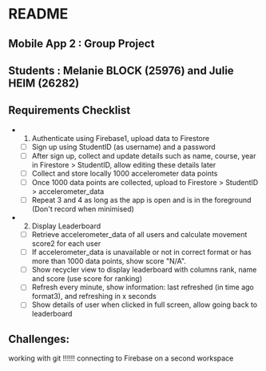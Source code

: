 # README 
## Mobile App 2 : Group Project 
## Students : Melanie BLOCK (25976) and Julie HEIM (26282)

## Requirements Checklist
- 1. Authenticate using Firebase1, upload data to Firestore
   - [ ] Sign up using StudentID (as username) and a password
   - [ ] After sign up, collect and update details such as name, course, year in Firestore > StudentID, allow editing these details later
   - [ ] Collect and store locally 1000 accelerometer data points
   - [ ] Once 1000 data points are collected, upload to Firestore > StudentID > accelerometer_data
   - [ ] Repeat 3 and 4 as long as the app is open and is in the foreground (Don't record when minimised)
- 2. Display Leaderboard
   - [ ] Retrieve accelerometer_data of all users and calculate movement score2 for each user
   - [ ] If accelerometer_data is unavailable or not in correct format or has more than 1000 data points, show score "N/A".
   - [ ] Show recycler view to display leaderboard with columns rank, name and score (use score for ranking)
   - [ ] Refresh every minute, show information: last refreshed (in time ago format3), and refreshing in x seconds
   - [ ] Show details of user when clicked in full screen, allow going back to leaderboard

## Challenges: 
working with git !!!!!!
connecting to Firebase on a second workspace
